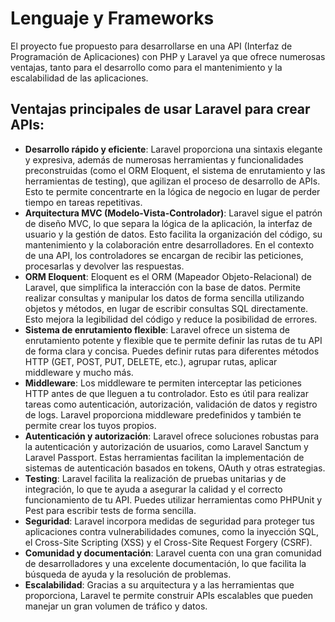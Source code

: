 # Lenguaje y Frameworks

El proyecto fue propuesto para desarrollarse en una API (Interfaz de Programación de Aplicaciones) con PHP y Laravel ya que ofrece numerosas ventajas, tanto para el desarrollo como para el mantenimiento y la escalabilidad de las aplicaciones.

## Ventajas principales de usar Laravel para crear APIs:

- **Desarrollo rápido y eficiente**: Laravel proporciona una sintaxis elegante y expresiva, además de numerosas herramientas y funcionalidades preconstruidas (como el ORM Eloquent, el sistema de enrutamiento y las herramientas de testing), que agilizan el proceso de desarrollo de APIs. Esto te permite concentrarte en la lógica de negocio en lugar de perder tiempo en tareas repetitivas.
- **Arquitectura MVC (Modelo-Vista-Controlador)**: Laravel sigue el patrón de diseño MVC, lo que separa la lógica de la aplicación, la interfaz de usuario y la gestión de datos. Esto facilita la organización del código, su mantenimiento y la colaboración entre desarrolladores. En el contexto de una API, los controladores se encargan de recibir las peticiones, procesarlas y devolver las respuestas.
- **ORM Eloquent**: Eloquent es el ORM (Mapeador Objeto-Relacional) de Laravel, que simplifica la interacción con la base de datos. Permite realizar consultas y manipular los datos de forma sencilla utilizando objetos y métodos, en lugar de escribir consultas SQL directamente. Esto mejora la legibilidad del código y reduce la posibilidad de errores.
- **Sistema de enrutamiento flexible**: Laravel ofrece un sistema de enrutamiento potente y flexible que te permite definir las rutas de tu API de forma clara y concisa. Puedes definir rutas para diferentes métodos HTTP (GET, POST, PUT, DELETE, etc.), agrupar rutas, aplicar middleware y mucho más.
- **Middleware**: Los middleware te permiten interceptar las peticiones HTTP antes de que lleguen a tu controlador. Esto es útil para realizar tareas como autenticación, autorización, validación de datos y registro de logs. Laravel proporciona middleware predefinidos y también te permite crear los tuyos propios.
- **Autenticación y autorización**: Laravel ofrece soluciones robustas para la autenticación y autorización de usuarios, como Laravel Sanctum y Laravel Passport. Estas herramientas facilitan la implementación de sistemas de autenticación basados en tokens, OAuth y otras estrategias.
- **Testing**: Laravel facilita la realización de pruebas unitarias y de integración, lo que te ayuda a asegurar la calidad y el correcto funcionamiento de tu API. Puedes utilizar herramientas como PHPUnit y Pest para escribir tests de forma sencilla.
- **Seguridad**: Laravel incorpora medidas de seguridad para proteger tus aplicaciones contra vulnerabilidades comunes, como la inyección SQL, el Cross-Site Scripting (XSS) y el Cross-Site Request Forgery (CSRF).
- **Comunidad y documentación**: Laravel cuenta con una gran comunidad de desarrolladores y una excelente documentación, lo que facilita la búsqueda de ayuda y la resolución de problemas.
- **Escalabilidad**: Gracias a su arquitectura y a las herramientas que proporciona, Laravel te permite construir APIs escalables que pueden manejar un gran volumen de tráfico y datos.
